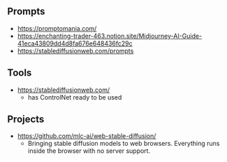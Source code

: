 ## Prompts

- https://promptomania.com/
- https://enchanting-trader-463.notion.site/Midjourney-AI-Guide-41eca43809dd4d8fa676e648436fc29c
- https://stablediffusionweb.com/prompts

## Tools

- https://stablediffusionweb.com/
  - has ControlNet ready to be used

## Projects

- https://github.com/mlc-ai/web-stable-diffusion/
  - Bringing stable diffusion models to web browsers. Everything runs inside the browser with no server support. 
